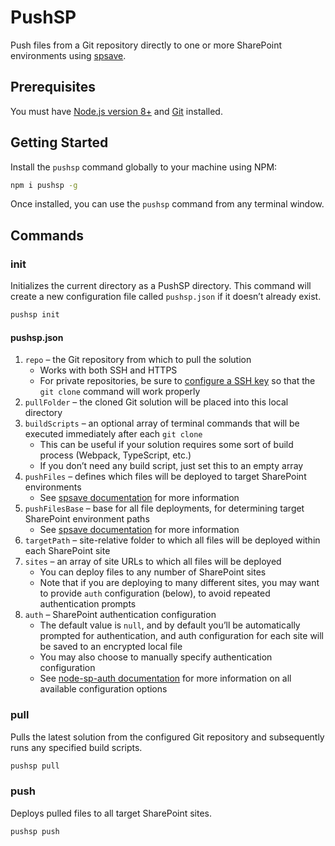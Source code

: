 # PushSP

Push files from a Git repository directly to one or more SharePoint environments using [spsave](https://github.com/s-KaiNet/spsave).

## Prerequisites

You must have [Node.js version 8+](https://nodejs.org/) and [Git](https://git-scm.com/) installed.

## Getting Started

Install the `pushsp` command globally to your machine using NPM:

```sh
npm i pushsp -g
```

Once installed, you can use the `pushsp` command from any terminal window.

## Commands

### init

Initializes the current directory as a PushSP directory. This command will create a new configuration file called `pushsp.json` if it doesn’t already exist.

```sh
pushsp init
```

#### pushsp.json

1. `repo` – the Git repository from which to pull the solution
    * Works with both SSH and HTTPS
    * For private repositories, be sure to [configure a SSH key](https://help.github.com/articles/connecting-to-github-with-ssh/) so that the `git clone` command will work properly
2. `pullFolder` – the cloned Git solution will be placed into this local directory
3. `buildScripts` – an optional array of terminal commands that will be executed immediately after each `git clone`
    * This can be useful if your solution requires some sort of build process (Webpack, TypeScript, etc.)
    * If you don’t need any build script, just set this to an empty array
4. `pushFiles` – defines which files will be deployed to target SharePoint environments
    * See [spsave documentation](https://github.com/s-KaiNet/spsave#glob-options-you-can-provide-a-mask-to-read-all-or-certain-files-from-the-file-system) for more information
5. `pushFilesBase` – base for all file deployments, for determining target SharePoint environment paths
    * See [spsave documentation](https://github.com/s-KaiNet/spsave#glob-options-you-can-provide-a-mask-to-read-all-or-certain-files-from-the-file-system) for more information
6. `targetPath` – site-relative folder to which all files will be deployed within each SharePoint site
7. `sites` – an array of site URLs to which all files will be deployed
    * You can deploy files to any number of SharePoint sites
    * Note that if you are deploying to many different sites, you may want to provide `auth` configuration (below), to avoid repeated authentication prompts
8. `auth` – SharePoint authentication configuration
    * The default value is `null`, and by default you’ll be automatically prompted for authentication, and auth configuration for each site will be saved to an encrypted local file
    * You may also choose to manually specify authentication configuration
    * See [node-sp-auth documentation](https://github.com/s-KaiNet/node-sp-auth/blob/master/package.json) for more information on all available configuration options

### pull

Pulls the latest solution from the configured Git repository and subsequently runs any specified build scripts.

```sh
pushsp pull
```

### push

Deploys pulled files to all target SharePoint sites.

```sh
pushsp push
```
